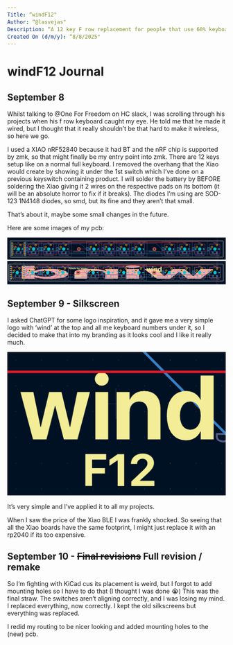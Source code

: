 ```yaml
---
Title: “windF12"
Author: “@lasvejas"
Description: “A 12 key F row replacement for people that use 60% keyboards."
Created On (d/m/y): “8/8/2025"
---
```


# windF12 Journal

## September 8

Whilst talking to @One For Freedom on HC slack, I was scrolling through his projects when his f row keyboard caught my eye. He told me that he made it wired, but I thought that it really shouldn’t be that hard to make it wireless, so here we go.

I used a XIAO nRF52840 because it had BT and the nRF chip is supported by zmk, so that might finally be my entry point into zmk.
There are 12 keys setup like on a normal full keyboard. I removed the overhang that the Xiao would create by showing it under the 1st switch which I’ve done on a previous keyswitch containing product.
I will solder the battery by BEFORE soldering the Xiao giving it 2 wires on the respective pads on its bottom (it will be an absolute horror to fix if it breaks).
The diodes I’m using are SOD-123 1N4148 diodes, so smd, but its fine and they aren’t that small.

That’s about it, maybe some small changes in the future.

Here are some images of my pcb:

![pcb with no silkscreen](img/pcb-nosilk.png)<br>
![pcb with silkscreen](img/pcb-silk.png)<br>


## September 9 - Silkscreen

I asked ChatGPT for some logo inspiration, and it gave me a very simple logo with ‘wind’ at the top and all me keyboard numbers under it, so I decided to make that into my branding as it looks cool and I like it really much.

![logo](img/logo.png)<br>


It’s very simple and I’ve applied it to all my projects.

When I saw the price of the Xiao BLE I was frankly shocked. So seeing that all the Xiao boards have the same footprint, I might just replace it with an rp2040 if its too expensive.

## September 10 - ~~Final revisions~~ Full revision / remake

So I’m fighting with KiCad cus its placement is weird, but I forgot to add mounting holes so I have to do that (I thought I was done :sob:) 
This was the final straw. The switches aren’t aligning correctly, and I was losing my mind.
I replaced everything, now correctly. I kept the old silkscreens but everything was replaced.

I redid my routing to be nicer looking and added mounting holes to the (new) pcb.